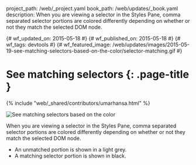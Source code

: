 project_path: /web/_project.yaml
book_path: /web/updates/_book.yaml
description: When you are viewing a selector in the Styles Pane, comma separated selector portions are colored differently depending on whether or not they match the selected DOM node.

{# wf_updated_on: 2015-05-18 #}
{# wf_published_on: 2015-05-18 #}
{# wf_tags: devtools #}
{# wf_featured_image: /web/updates/images/2015-05-19-see-matching-selectors-based-on-the-color/selector-matching.gif #}

# See matching selectors {: .page-title }

{% include "web/_shared/contributors/umarhansa.html" %}


<img src="/web/updates/images/2015-05-19-see-matching-selectors-based-on-the-color/selector-matching.gif" alt="See matching selectors based on the color">

When you are viewing a selector in the Styles Pane, comma separated selector portions are colored differently depending on whether or not they match the selected DOM node.

<ul>
<li>An unmatched portion is shown in a light grey.</li>
<li>A matching selector portion is shown in black.</li>
</ul>


